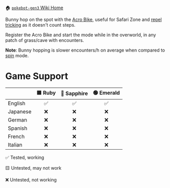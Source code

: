 🏠 [`pokebot-gen3` Wiki Home](../Readme.md)

Bunny hop on the spot with the [Acro Bike](https://bulbapedia.bulbagarden.net/wiki/Acro_Bike), useful for Safari Zone and [repel tricking](https://bulbapedia.bulbagarden.net/wiki/Appendix:Repel_trick) as it doesn't count steps.

Register the Acro Bike and start the mode while in the overworld, in any patch of grass/cave with encounters.

**Note**: Bunny hopping is slower encounters/h on average when compared to [spin](Mode%20-%20Spin.md) mode.

# Game Support
|          | 🟥 Ruby | 🔷 Sapphire | 🟢 Emerald |
|:---------|:-------:|:-----------:|:----------:|
| English  |    ✅    |      ✅      |     ✅      |
| Japanese |    ❌    |      ❌      |     ❌      |
| German   |    ❌    |      ❌      |     ❌      |
| Spanish  |    ❌    |      ❌      |     ❌      |
| French   |    ❌    |      ❌      |     ❌      |
| Italian  |    ❌    |      ❌      |     ❌      |

✅ Tested, working

🟨 Untested, may not work

❌ Untested, not working
